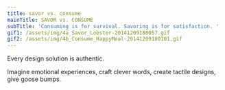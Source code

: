 ```yaml
---
title: savor vs. consume
mainTitle: SAVOR vs. CONSUME
subTitle: 'Consuming is for survival. Savoring is for satisfaction. '
gif1: /assets/img/4a_Savor_Lobster-20141209180057.gif
gif2: /assets/img/4b_Consume_HappyMeal-20141209180101.gif
---
```

<p>Every design solution is authentic. </p><p>Imagine emotional experiences, craft clever words, create tactile designs, give goose bumps.</p>